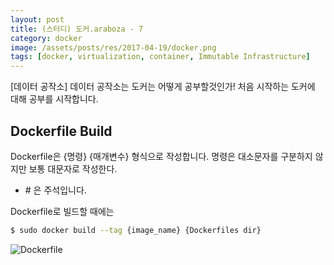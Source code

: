 ```yaml
---
layout: post
title: (스터디) 도커.araboza - 7
category: docker
image: /assets/posts/res/2017-04-19/docker.png
tags: [docker, virtualization, container, Immutable Infrastructure]
---
```

[데이터 공작소] 데이터 공작소는 도커는 어떻게 공부할것인가! 처음 시작하는 도커에 대해 공부를 시작합니다.


## Dockerfile Build

Dockerfile은 {명령} {매개변수} 형식으로 작성합니다. 명령은 대소문자를 구분하지 않지만
보통 대문자로 작성한다.

- \# 은 주석입니다.

Dockerfile로 빌드할 때에는 

``` bash 
$ sudo docker build --tag {image_name} {Dockerfiles dir}

```

![Dockerfile](./Dockerfile)
